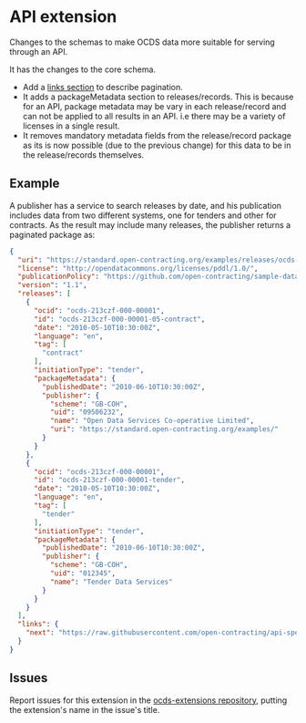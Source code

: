 # API extension

Changes to the schemas to make OCDS data more suitable for serving through an API.

It has the changes to the core schema.

* Add a [links section](https://github.com/open-contracting/api-specification) to describe pagination.
* It adds a packageMetadata section to releases/records.  This is because for an API, package metadata may be vary in each release/record and can not be applied to all results in an API. i.e there may be a variety of licenses in a single result.
* It removes mandatory metadata fields from the release/record package as its is now possible (due to the previous change) for this data to be in the release/records themselves.

## Example

A publisher has a service to search releases by date, and his publication includes data from two different systems, one for tenders and other for contracts. As the result may include many releases, the publisher returns a paginated package as:

```json
{
  "uri": "https://standard.open-contracting.org/examples/releases/ocds-213czf-000-00001-05-contract.json",
  "license": "http://opendatacommons.org/licenses/pddl/1.0/",
  "publicationPolicy": "https://github.com/open-contracting/sample-data/",
  "version": "1.1",
  "releases": [
    {
      "ocid": "ocds-213czf-000-00001",
      "id": "ocds-213czf-000-00001-05-contract",
      "date": "2010-05-10T10:30:00Z",
      "language": "en",
      "tag": [
        "contract"
      ],
      "initiationType": "tender",
      "packageMetadata": {
        "publishedDate": "2010-06-10T10:30:00Z",
        "publisher": {
          "scheme": "GB-COH",
          "uid": "09506232",
          "name": "Open Data Services Co-operative Limited",
          "uri": "https://standard.open-contracting.org/examples/"
        }
      }
    },
    {
      "ocid": "ocds-213czf-000-00001",
      "id": "ocds-213czf-000-00001-tender",
      "date": "2010-05-10T10:30:00Z",
      "language": "en",
      "tag": [
        "tender"
      ],
      "initiationType": "tender",
      "packageMetadata": {
        "publishedDate": "2010-06-10T10:30:00Z",
        "publisher": {
          "scheme": "GB-COH",
          "uid": "012345",
          "name": "Tender Data Services"
        }
      }
    }
  ],
  "links": {
    "next": "https://raw.githubusercontent.com/open-contracting/api-specification/master/multiple-file-api-next/releases-2015.json"
  }
}
```

## Issues

Report issues for this extension in the [ocds-extensions repository](https://github.com/open-contracting/ocds-extensions/issues), putting the extension's name in the issue's title.
